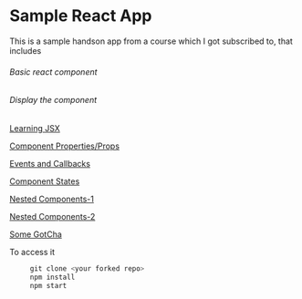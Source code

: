 # Sample React App

This is a sample handson app from a course which I got subscribed to, that includes

###### Basic react component

###### Display the component

[Learning JSX](docs/LEARN-JSX.md)

[Component Properties/Props](docs/COMPONENT-PROPS.md)

[Events and Callbacks](docs/EVENTS-CALLBACKS.md)

[Component States](docs/COMPONENT-STATES.md)

[Nested Components-1](docs/NESTED-COMPONENTS-1.md)

[Nested Components-2](docs/NESTED-COMPONENTS-2.md)

[Some GotCha](docs/GOTCHAS.md)


To access it
```javascript
     git clone <your forked repo>
     npm install
     npm start
```